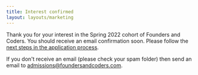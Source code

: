 ```yaml
---
title: Interest confirmed
layout: layouts/marketing
---
```


Thank you for your interest in the Spring 2022 cohort of Founders and Coders. You should receive an email confirmation soon. Please follow the [next steps in the application process](/forms/tribute/).

If you don't receive an email (please check your spam folder) then send an email to admissions@foundersandcoders.com.

<script type="module">
  import confetti from 'https://cdn.skypack.dev/canvas-confetti';
  confetti();
</script>
